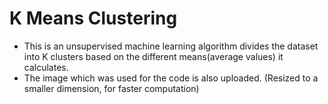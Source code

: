 # K Means Clustering

- This is an unsupervised machine learning algorithm divides the dataset into K clusters based on the different means(average values) it calculates.
- The image which was used for the code is also uploaded. (Resized to a smaller dimension, for faster computation)
